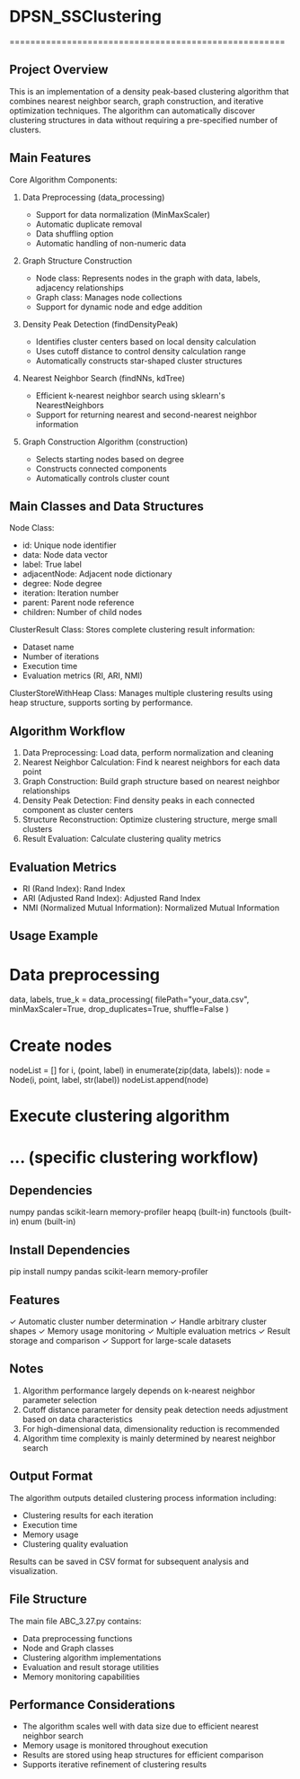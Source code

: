 # DPSN_SSClustering
=====================================================

Project Overview
----------------
This is an implementation of a density peak-based clustering algorithm that combines nearest neighbor search, graph construction, and iterative optimization techniques. The algorithm can automatically discover clustering structures in data without requiring a pre-specified number of clusters.

Main Features
-------------

Core Algorithm Components:

1. Data Preprocessing (data_processing)
   - Support for data normalization (MinMaxScaler)
   - Automatic duplicate removal
   - Data shuffling option
   - Automatic handling of non-numeric data

2. Graph Structure Construction
   - Node class: Represents nodes in the graph with data, labels, adjacency relationships
   - Graph class: Manages node collections
   - Support for dynamic node and edge addition

3. Density Peak Detection (findDensityPeak)
   - Identifies cluster centers based on local density calculation
   - Uses cutoff distance to control density calculation range
   - Automatically constructs star-shaped cluster structures

4. Nearest Neighbor Search (findNNs, kdTree)
   - Efficient k-nearest neighbor search using sklearn's NearestNeighbors
   - Support for returning nearest and second-nearest neighbor information

5. Graph Construction Algorithm (construction)
   - Selects starting nodes based on degree
   - Constructs connected components
   - Automatically controls cluster count

Main Classes and Data Structures
---------------------------------

Node Class:
- id: Unique node identifier
- data: Node data vector
- label: True label
- adjacentNode: Adjacent node dictionary
- degree: Node degree
- iteration: Iteration number
- parent: Parent node reference
- children: Number of child nodes

ClusterResult Class:
Stores complete clustering result information:
- Dataset name
- Number of iterations
- Execution time
- Evaluation metrics (RI, ARI, NMI)

ClusterStoreWithHeap Class:
Manages multiple clustering results using heap structure, supports sorting by performance.

Algorithm Workflow
------------------
1. Data Preprocessing: Load data, perform normalization and cleaning
2. Nearest Neighbor Calculation: Find k nearest neighbors for each data point
3. Graph Construction: Build graph structure based on nearest neighbor relationships
4. Density Peak Detection: Find density peaks in each connected component as cluster centers
5. Structure Reconstruction: Optimize clustering structure, merge small clusters
6. Result Evaluation: Calculate clustering quality metrics

Evaluation Metrics
------------------
- RI (Rand Index): Rand Index
- ARI (Adjusted Rand Index): Adjusted Rand Index
- NMI (Normalized Mutual Information): Normalized Mutual Information

Usage Example
-------------
# Data preprocessing
data, labels, true_k = data_processing(
    filePath="your_data.csv",
    minMaxScaler=True,
    drop_duplicates=True,
    shuffle=False
)

# Create nodes
nodeList = []
for i, (point, label) in enumerate(zip(data, labels)):
    node = Node(i, point, label, str(label))
    nodeList.append(node)

# Execute clustering algorithm
# ... (specific clustering workflow)

Dependencies
------------
numpy
pandas
scikit-learn
memory-profiler
heapq (built-in)
functools (built-in)
enum (built-in)

Install Dependencies
--------------------
pip install numpy pandas scikit-learn memory-profiler

Features
--------
✓ Automatic cluster number determination
✓ Handle arbitrary cluster shapes
✓ Memory usage monitoring
✓ Multiple evaluation metrics
✓ Result storage and comparison
✓ Support for large-scale datasets

Notes
-----
1. Algorithm performance largely depends on k-nearest neighbor parameter selection
2. Cutoff distance parameter for density peak detection needs adjustment based on data characteristics
3. For high-dimensional data, dimensionality reduction is recommended
4. Algorithm time complexity is mainly determined by nearest neighbor search

Output Format
-------------
The algorithm outputs detailed clustering process information including:
- Clustering results for each iteration
- Execution time
- Memory usage
- Clustering quality evaluation

Results can be saved in CSV format for subsequent analysis and visualization.

File Structure
--------------
The main file ABC_3.27.py contains:
- Data preprocessing functions
- Node and Graph classes
- Clustering algorithm implementations
- Evaluation and result storage utilities
- Memory monitoring capabilities

Performance Considerations
--------------------------
- The algorithm scales well with data size due to efficient nearest neighbor search
- Memory usage is monitored throughout execution
- Results are stored using heap structures for efficient comparison
- Supports iterative refinement of clustering results
